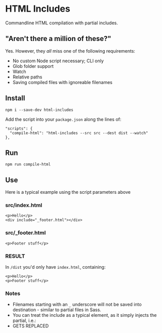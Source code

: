 # HTML Includes
Commandline HTML compilation with partial includes.

## "Aren't there a million of these?"
Yes. However, they _all_ miss one of the following requirements:

- No custom Node script necessary; CLI only
- Glob folder support
- Watch
- Relative paths
- Saving compiled files with ignoreable filenames

## Install

    npm i --save-dev html-includes

Add the script into your `package.json` along the lines of:

    "scripts": {
      "compile-html": "html-includes --src src --dest dist --watch"
    },

## Run

    npm run compile-html

## Use

Here is a typical example using the script parameters above

### src/index.html

    <p>Hello</p>
    <div include="_footer.html"></div>


### src/_footer.html

    <p>Footer stuff</p>

### RESULT
In `/dist` you'd only have `index.html`, containing:

    <p>Hello</p>
    <p>Footer stuff</p>

### Notes

- Filenames starting with an `_` underscore will not be saved into destination - similar to partial files in Sass.
- You can treat the include as a typical element, as it simply injects the partial, i.e.:
-
    <span include="_header.html" class="stays-put">GETS REPLACED</span>
